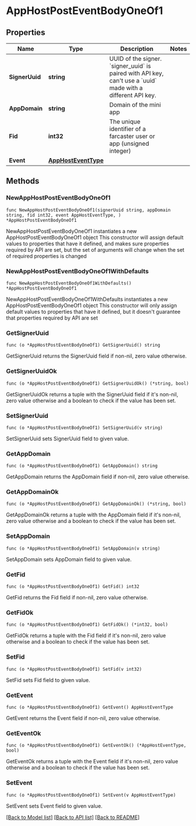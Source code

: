 # AppHostPostEventBodyOneOf1

## Properties

Name | Type | Description | Notes
------------ | ------------- | ------------- | -------------
**SignerUuid** | **string** | UUID of the signer. &#x60;signer_uuid&#x60; is paired with API key, can&#39;t use a &#x60;uuid&#x60; made with a different API key. | 
**AppDomain** | **string** | Domain of the mini app | 
**Fid** | **int32** | The unique identifier of a farcaster user or app (unsigned integer) | 
**Event** | [**AppHostEventType**](AppHostEventType.md) |  | 

## Methods

### NewAppHostPostEventBodyOneOf1

`func NewAppHostPostEventBodyOneOf1(signerUuid string, appDomain string, fid int32, event AppHostEventType, ) *AppHostPostEventBodyOneOf1`

NewAppHostPostEventBodyOneOf1 instantiates a new AppHostPostEventBodyOneOf1 object
This constructor will assign default values to properties that have it defined,
and makes sure properties required by API are set, but the set of arguments
will change when the set of required properties is changed

### NewAppHostPostEventBodyOneOf1WithDefaults

`func NewAppHostPostEventBodyOneOf1WithDefaults() *AppHostPostEventBodyOneOf1`

NewAppHostPostEventBodyOneOf1WithDefaults instantiates a new AppHostPostEventBodyOneOf1 object
This constructor will only assign default values to properties that have it defined,
but it doesn't guarantee that properties required by API are set

### GetSignerUuid

`func (o *AppHostPostEventBodyOneOf1) GetSignerUuid() string`

GetSignerUuid returns the SignerUuid field if non-nil, zero value otherwise.

### GetSignerUuidOk

`func (o *AppHostPostEventBodyOneOf1) GetSignerUuidOk() (*string, bool)`

GetSignerUuidOk returns a tuple with the SignerUuid field if it's non-nil, zero value otherwise
and a boolean to check if the value has been set.

### SetSignerUuid

`func (o *AppHostPostEventBodyOneOf1) SetSignerUuid(v string)`

SetSignerUuid sets SignerUuid field to given value.


### GetAppDomain

`func (o *AppHostPostEventBodyOneOf1) GetAppDomain() string`

GetAppDomain returns the AppDomain field if non-nil, zero value otherwise.

### GetAppDomainOk

`func (o *AppHostPostEventBodyOneOf1) GetAppDomainOk() (*string, bool)`

GetAppDomainOk returns a tuple with the AppDomain field if it's non-nil, zero value otherwise
and a boolean to check if the value has been set.

### SetAppDomain

`func (o *AppHostPostEventBodyOneOf1) SetAppDomain(v string)`

SetAppDomain sets AppDomain field to given value.


### GetFid

`func (o *AppHostPostEventBodyOneOf1) GetFid() int32`

GetFid returns the Fid field if non-nil, zero value otherwise.

### GetFidOk

`func (o *AppHostPostEventBodyOneOf1) GetFidOk() (*int32, bool)`

GetFidOk returns a tuple with the Fid field if it's non-nil, zero value otherwise
and a boolean to check if the value has been set.

### SetFid

`func (o *AppHostPostEventBodyOneOf1) SetFid(v int32)`

SetFid sets Fid field to given value.


### GetEvent

`func (o *AppHostPostEventBodyOneOf1) GetEvent() AppHostEventType`

GetEvent returns the Event field if non-nil, zero value otherwise.

### GetEventOk

`func (o *AppHostPostEventBodyOneOf1) GetEventOk() (*AppHostEventType, bool)`

GetEventOk returns a tuple with the Event field if it's non-nil, zero value otherwise
and a boolean to check if the value has been set.

### SetEvent

`func (o *AppHostPostEventBodyOneOf1) SetEvent(v AppHostEventType)`

SetEvent sets Event field to given value.



[[Back to Model list]](../README.md#documentation-for-models) [[Back to API list]](../README.md#documentation-for-api-endpoints) [[Back to README]](../README.md)


